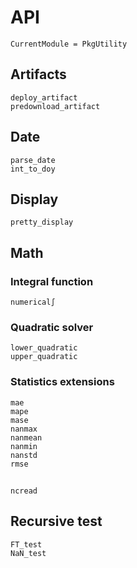 # API
```@meta
CurrentModule = PkgUtility
```




## Artifacts

```@docs
deploy_artifact
predownload_artifact
```




## Date
```@docs
parse_date
int_to_doy
```




## Display

```@docs
pretty_display
```




## Math

### Integral function

```@docs
numerical∫
```

### Quadratic solver

```@docs
lower_quadratic
upper_quadratic
```

### Statistics extensions

```@docs
mae
mape
mase
nanmax
nanmean
nanmin
nanstd
rmse
```




##

```@docs
ncread
```




## Recursive test

```@docs
FT_test
NaN_test
```
